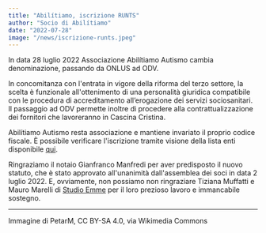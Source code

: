```yaml
---
title: "Abilítiamo, iscrizione RUNTS"
author: "Socio di Abilítiamo"
date: "2022-07-28"
image: "/news/iscrizione-runts.jpeg"
---
```


In data 28 luglio 2022 Associazione Abilítiamo Autismo cambia denominazione, passando da ONLUS ad ODV.

In concomitanza con l'entrata in vigore della riforma del terzo settore, la scelta è funzionale all'ottenimento di una  personalità giuridica compatibile con le procedura di accreditamento all’erogazione dei servizi sociosanitari. Il passaggio ad ODV permette inoltre di procedere alla contrattualizzazione dei fornitori che lavoreranno in Cascina Cristina.

Abilítiamo Autismo resta associazione e mantiene invariato il proprio codice fiscale. È possibile verificare l'iscrizione tramite visione della lista enti disponibile [qui](https://servizi.lavoro.gov.it/runts/it-it/Lista-enti).

Ringraziamo il notaio Gianfranco Manfredi per aver predisposto il nuovo statuto, che è stato approvato all'unanimità dall'assemblea dei soci in data 2 luglio 2022. E, ovviamente, non possiamo non ringraziare Tiziana Muffatti e Mauro Marelli di [Studio Emme](https://www.emmeonline.it/) per il loro prezioso lavoro e immancabile sostegno.

---
Immagine di PetarM, CC BY-SA 4.0, via Wikimedia Commons